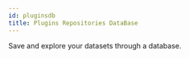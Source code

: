 ```yaml
---
id: pluginsdb
title: Plugins Repositories DataBase
---
```


Save and explore your datasets through a database.